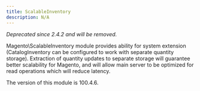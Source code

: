 ```yaml
---
title: ScalableInventory
description: N/A
---
```


_Deprecated since 2.4.2 and will be removed._

Magento\ScalableInventory module provides ability for system extension (CatalogInventory can be configured to work with separate quantity storage).
Extraction of quantity updates to separate storage will guarantee better scalability for Magento,
and will allow main server to be optimized for read operations which will reduce latency.

<InlineAlert slots="text" />
The version of this module is 100.4.6.
